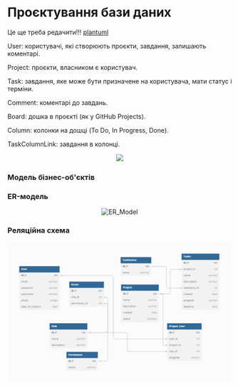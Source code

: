 # Проєктування бази даних
Це ще треба редачити!!! [plantuml](https://www.plantuml.com/plantuml/uml/bPPXJziy4CVV-rD4VLuy4gB8P1Gw18YaIGKIOmY2jBsglCQ2R8rJ74TittvkBBDpTOxRLDg8_xz_xdpdsBbk5PEggrU4_1zT8bUKtnUtnVVpwBdb4YK85wfIVmnmSM7ugwleltX-edzGFgfAJTm_VqdpnyD8yhUkahpSi6TqIZzJX-tqFuBLN3kA_5lnZp-CEb6zTVmmgjdlEovUrElbX7gUmcjMhRoFy9ZMh6tV6rdUiFRLzRhf4ZkfyVYWTn8tSpXiKt77d4XM2lRYGJO_-L8DjiCoi2EJoMaQpxS8VrDEqsaUVzh6zSqAQGfenZ6bVdl9swMirgfgnCT3clwMhVokvbrmkGXbIYnkMcBTn4qTKq1MY0xY0p7OfeArluPwP03Oe6bAzGLbVtTcsMGscK5svzOWtc1V44k_TonAfZOniwJ8WmukIfSFHr1TYxw22BqsVLdiKpBMjjMBu1oQqBH8ZviLq5i9ABax1ai95LWn8832W64uVpW8fma4E1Ue11VfhAbhBeRt4il0fNfoEetJaot2lrgdPxDydcpZIcUusDF3ElNQo7rToqOe_JzOIi7Sgfhh-jThkrWn3x6qARar4sU2Y0OcWgWWOKG3gK4rsEcqOR8SxBCXO9Up99d4rD7zFPxFipFgmhjlIOWv-49R4p6ugQJn4XZU7ONF1LBuHLbrjHYgdqLW0TDuSxd0G0NfLFzSsYrX6F-ncSrYln2DBBaSDX23sYAREm9JTCVTNA04GuBnNKvJWzvL8dYk0jGzOPCupMCS36n7MPRGBFDOb_sVGJD18vhwk1B10-2ihtQF-LrIt7wzVxgvVNZ2IzP_je-EHz6u74SZUdHqCFhuTZoFx7SFXlL9Q0OSEoXcJmzDsXtluqiDUwH7iw_f1l6483soBJhhRal4YXv0o3KNPLUlo5y0)

User: користувачі, які створюють проєкти, завдання, залишають коментарі.

Project: проєкти, власником є користувач.

Task: завдання, яке може бути призначене на користувача, мати статус і терміни.

Comment: коментарі до завдань.

Board: дошка в проєкті (як у GitHub Projects).

Column: колонки на дошці (To Do, In Progress, Done).

TaskColumnLink: завдання в колонці.

<div style="text-align: center; margin: 5px 0px 20px;">
  <img src="https://www.plantuml.com/plantuml/png/bPPXJziy4CVV-rD4VLuy4gB8P1Gw18YaIGKIOmY2jBsglCQ2R8rJ74TittvkBBDpTOxRLDg8_xz_xdpdsBbk5PEggrU4_1zT8bUKtnUtnVVpwBdb4YK85wfIVmnmSM7ugwleltX-edzGFgfAJTm_VqdpnyD8yhUkahpSi6TqIZzJX-tqFuBLN3kA_5lnZp-CEb6zTVmmgjdlEovUrElbX7gUmcjMhRoFy9ZMh6tV6rdUiFRLzRhf4ZkfyVYWTn8tSpXiKt77d4XM2lRYGJO_-L8DjiCoi2EJoMaQpxS8VrDEqsaUVzh6zSqAQGfenZ6bVdl9swMirgfgnCT3clwMhVokvbrmkGXbIYnkMcBTn4qTKq1MY0xY0p7OfeArluPwP03Oe6bAzGLbVtTcsMGscK5svzOWtc1V44k_TonAfZOniwJ8WmukIfSFHr1TYxw22BqsVLdiKpBMjjMBu1oQqBH8ZviLq5i9ABax1ai95LWn8832W64uVpW8fma4E1Ue11VfhAbhBeRt4il0fNfoEetJaot2lrgdPxDydcpZIcUusDF3ElNQo7rToqOe_JzOIi7Sgfhh-jThkrWn3x6qARar4sU2Y0OcWgWWOKG3gK4rsEcqOR8SxBCXO9Up99d4rD7zFPxFipFgmhjlIOWv-49R4p6ugQJn4XZU7ONF1LBuHLbrjHYgdqLW0TDuSxd0G0NfLFzSsYrX6F-ncSrYln2DBBaSDX23sYAREm9JTCVTNA04GuBnNKvJWzvL8dYk0jGzOPCupMCS36n7MPRGBFDOb_sVGJD18vhwk1B10-2ihtQF-LrIt7wzVxgvVNZ2IzP_je-EHz6u74SZUdHqCFhuTZoFx7SFXlL9Q0OSEoXcJmzDsXtluqiDUwH7iw_f1l6483soBJhhRal4YXv0o3KNPLUlo5y0" 
       width="700px">
</div>

### Модель бізнес-об'єктів 
### ER-модель
<div style="text-align: center; margin: 5px 0px 20px;">
  <img src="https://www.plantuml.com/plantuml/svg/bLHDRnen4BtxLupSIriL579A4KBP04gHYa1yLBqXTpqXBhisiesYzEE_TtUmm74Mb78QltcUUPvvxAtpmlfzMJ2tLNedh2WXBuHpcVTM_TXx7ET6BzGlXAk8eer4XpkuYK4hz3Q0ZA7soZy3Npcq78I3Ee3V300eN2i9NLYjnaE2i1Igg81lsNpm9PiJjgjaF1ah4tZlq6fHOif-DDvKs7YItOy8aSBZsZoiSul2AwEhv78y6IsMsMJ6_fuapgpvYRadbI4EGiCfqThGNABBhTg5Bd66cgECUnFklF1xLy5tq-dNMCtS54XIwY3eQEo_77rVfiq3NDUZBO9vqcYXruFtWq_lik6mStVz0Vhza1MoLFfiDZVwu07JL84TIhVRV_e7gLrGsdcXSvm-CAfyBXaNFaD9bxC--YW0zJcTJcIkr3JXrgi4jNwD2kVKHcCCLoEbdlogtVx8eTNg0--qEpmMLD4vPm5uCvE0GEcrMX3kXQ7mH-70LZ4_3MKft7P11gAHd8wN_H8RmwAGpyUrTWRNds-YrIkztbcpiUZSMOuq6XkIZ2hJNYDXBxSRbRzCf1uN6IzcSXf7yoIQNF3VV-b8ofl-wv6RqWv25afZ-bqwwnzwMB04JzsOSevDlO7wnzaXbVeiVavmcwDJvBSPsb9LzOoc0P-EZLCMUJAqwEjsRuNsL8IYSBzcaDrJSO7LXKeMEyJfYsCrNTZK7CTkKSjzMVm3" 
       width="700px" 
       alt="ER_Model">
</div>

### Реляційна схема
<div style="text-align: center; margin: 5px 0px 20px;">
  <img src="design-images/rel-schema.png"
       width="700px" 
       alt="Relational_schema">
</div>

